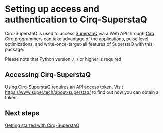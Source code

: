 # Setting up access and authentication to Cirq-SuperstaQ

Cirq-SuperstaQ is used to access [SuperstaQ](https://www.super.tech/about-superstaq/) via a Web API through [Cirq](https://github.com/quantumlib/Cirq). Cirq programmers can take advantage of the applications, pulse level optimizations, and write-once-target-all features of SuperstaQ with this package.

Please note that Python version `3.7` or higher is required.

## Accessing Cirq-SuperstaQ

Using Cirq-SuperstaQ requires an API access token. Visit https://www.super.tech/about-superstaq/ to find out how you can obtain a token.

## Next steps

[Getting started with Cirq-SuperstaQ](../tutorials/cirq-superstaq/getting_started_cirq_superstaq.ipynb)
